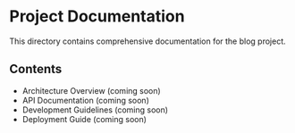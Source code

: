 # Project Documentation

This directory contains comprehensive documentation for the blog project.

## Contents

- Architecture Overview (coming soon)
- API Documentation (coming soon)
- Development Guidelines (coming soon)
- Deployment Guide (coming soon) 